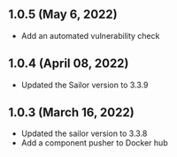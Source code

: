 ## 1.0.5 (May 6, 2022)
* Add an automated vulnerability check

## 1.0.4 (April 08, 2022)
* Updated the Sailor version to 3.3.9

## 1.0.3 (March 16, 2022)
* Updated the sailor version to 3.3.8
* Add a component pusher to Docker hub
